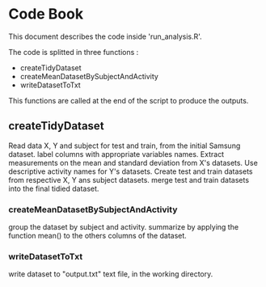 # Code Book

This document describes the code inside 'run_analysis.R'.

The code is splitted in three functions :

* createTidyDataset
* createMeanDatasetBySubjectAndActivity
* writeDatasetToTxt

This functions are called at the end of the script to produce the outputs.

## createTidyDataset

Read data X, Y and subject for test and train, from the initial Samsung dataset.
label columns with appropriate variables names.
Extract measurements on the mean and standard deviation from X's datasets.
Use descriptive activity names for Y's datasets.
Create test and train datasets from respective X, Y ans subject datasets.
merge test and train datasets into the final tidied dataset.

### createMeanDatasetBySubjectAndActivity
group the dataset by subject and activity.
summarize by applying the function mean() to the others columns of the dataset.


### writeDatasetToTxt
write dataset to "output.txt" text file, in the working directory.

